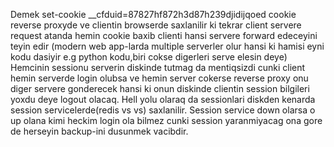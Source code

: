 Demek set-cookie \_\_cfduid=87827hf872h3d87h239djidijqoed cookie reverse proxyde ve clientin browserde saxlanilir ki tekrar client servere request atanda hemin cookie baxib clienti hansi servere forward edeceyini teyin edir (modern web app-larda multiple serverler olur hansi ki hamisi eyni kodu dasiyir e.g python kodu,biri cokse digerleri serve elesin deye)
Hemcinin sessionu serverin diskinde tutmag da mentiqsizdi cunki client hemin serverde login olubsa ve hemin server cokerse reverse proxy onu diger servere gonderecek hansi ki onun diskinde clientin session bilgileri yoxdu deye logout olacaq.
Hell yolu olaraq da sessionlari diskden kenarda session servicelerde(redis vs vs) saxlanilir.
Session service down olarsa o up olana kimi heckim login ola bilmez cunki session yaranmiyacag ona gore de herseyin backup-ini dusunmek vacibdir.


